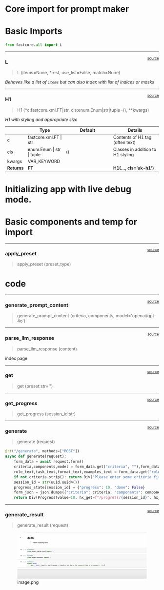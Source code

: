 # Core import for prompt maker


<!-- WARNING: THIS FILE WAS AUTOGENERATED! DO NOT EDIT! -->

# Basic Imports

``` python
from fastcore.all import L
```

------------------------------------------------------------------------

<a
href="https://github.com/AnswerDotAI/fastcore/blob/main/fastcore/foundation.py#LNone"
target="_blank" style="float:right; font-size:smaller">source</a>

### L

>  L (items=None, *rest, use_list=False, match=None)

*Behaves like a list of `items` but can also index with list of indices
or masks*

------------------------------------------------------------------------

<a
href="https://github.com/AnswerDotAI/MonsterUI/blob/main/monsterui/franken.py#LNone"
target="_blank" style="float:right; font-size:smaller">source</a>

### H1

>  H1 (*c:fastcore.xml.FT|str, cls:enum.Enum|str|tuple=(), **kwargs)

*H1 with styling and appropriate size*

<table>
<colgroup>
<col style="width: 6%" />
<col style="width: 25%" />
<col style="width: 34%" />
<col style="width: 34%" />
</colgroup>
<thead>
<tr>
<th></th>
<th><strong>Type</strong></th>
<th><strong>Default</strong></th>
<th><strong>Details</strong></th>
</tr>
</thead>
<tbody>
<tr>
<td>c</td>
<td>fastcore.xml.FT | str</td>
<td></td>
<td>Contents of H1 tag (often text)</td>
</tr>
<tr>
<td>cls</td>
<td>enum.Enum | str | tuple</td>
<td>()</td>
<td>Classes in addition to H1 styling</td>
</tr>
<tr>
<td>kwargs</td>
<td>VAR_KEYWORD</td>
<td></td>
<td></td>
</tr>
<tr>
<td><strong>Returns</strong></td>
<td><strong>FT</strong></td>
<td></td>
<td><strong>H1(…, cls=‘uk-h1’)</strong></td>
</tr>
</tbody>
</table>

# Initializing app with live debug mode.

# Basic components and temp for import

------------------------------------------------------------------------

<a
href="https://github.com/Gaurav-Adlakha/prompt_maker/blob/main/prompt_maker/core.py#L29"
target="_blank" style="float:right; font-size:smaller">source</a>

### apply_preset

>  apply_preset (preset_type)

# code

------------------------------------------------------------------------

<a
href="https://github.com/Gaurav-Adlakha/prompt_maker/blob/main/prompt_maker/core.py#L37"
target="_blank" style="float:right; font-size:smaller">source</a>

### generate_prompt_content

>  generate_prompt_content (criteria, components, model='openai/gpt-4o')

------------------------------------------------------------------------

<a
href="https://github.com/Gaurav-Adlakha/prompt_maker/blob/main/prompt_maker/core.py#L59"
target="_blank" style="float:right; font-size:smaller">source</a>

### parse_llm_response

>  parse_llm_response (content)

index page

------------------------------------------------------------------------

<a
href="https://github.com/Gaurav-Adlakha/prompt_maker/blob/main/prompt_maker/core.py#L68"
target="_blank" style="float:right; font-size:smaller">source</a>

### get

>  get (preset:str='')

------------------------------------------------------------------------

<a
href="https://github.com/Gaurav-Adlakha/prompt_maker/blob/main/prompt_maker/core.py#L83"
target="_blank" style="float:right; font-size:smaller">source</a>

### get_progress

>  get_progress (session_id:str)

------------------------------------------------------------------------

<a
href="https://github.com/Gaurav-Adlakha/prompt_maker/blob/main/prompt_maker/core.py#L90"
target="_blank" style="float:right; font-size:smaller">source</a>

### generate

>  generate (request)

``` python
@rt("/generate", methods=["POST"])
async def generate(request):
    form_data = await request.form()
    criteria,components,model = form_data.get("criteria", ""),form_data.getlist("components"),form_data.get("model", "gpt-3.5-turbo")
    role_text,task_text,format_text,examples_text = form_data.get("role_text", ""),form_data.get("task_text", ""),form_data.get("format_text", ""),form_data.get("examples_text", "")
    if not criteria.strip(): return Div("Please enter some criteria first!", cls='text-red-500')
    session_id = str(uuid.uuid4())
    progress_state[session_id] = {"progress": 10, "done": False}
    form_json = json.dumps({"criteria": criteria, "components": components, "model": model, "role_text": role_text, "task_text": task_text, "format_text": format_text, "examples_text": examples_text, "session_id": session_id})
    return Div(Progress(value=10, hx_get=f"/progress/{session_id}", hx_trigger="load, every 500ms", hx_swap="outerHTML"), Div(id="final-output", hx_post=f"/generate-result", hx_trigger="load delay:100ms", hx_vals=form_json))
```

------------------------------------------------------------------------

<a
href="https://github.com/Gaurav-Adlakha/prompt_maker/blob/main/prompt_maker/core.py#L103"
target="_blank" style="float:right; font-size:smaller">source</a>

### generate_result

>  generate_result (request)

<figure>
<img
src="00_core_files/figure-commonmark/cell-18-1-47b5cf5a-7d54-46b1-9c54-ac858629f4e3.png"
alt="image.png" />
<figcaption aria-hidden="true">image.png</figcaption>
</figure>
